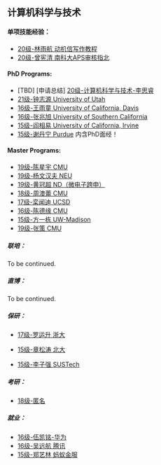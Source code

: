 ## 计算机科学与技术

#### 单项技能经验：

  - [20级-林雨航 动机信写作教程]((ML)-20-linyuhang)
  - [20级-曾宪清 南科大APS审核指北]((APS)-20-zengxianqing)

#### PhD Programs:

  - [TBD] [申请总结] [20级-计算机科学与技术-李思睿](grad-application/computer-science-and-engineering/[US]-20-lisirui)
  - [21级-钟志源 University of Utah]([US]-21-zhongzhiyuan)
  - [16级-王雨童 University of California, Davis]([US]-16-wangyutong)
  - [16级-张兆旭 University of Southern California]([US]-16-zhangzhaoxu)
  - [15级-阎相易 University of California, Irvine]([US]-15-yanxiangyi)
  - [15级-谢丹宁 Purdue]([US]-15-xiedanning) 内含PhD面经！

#### Master Programs:
  - [19级-陈星宇 CMU]([US]-19-chenxingyu)
  - [19级-杨文汉夫 NEU]([US]-19-yangwenhanfu)
  - [19级-黄冠超 ND（微电子跨申）](../microelectronics/[US]-19-huangguanchao)
  - [18级-周澳蕾 CMU]([US]-18-zhouaolei)
  - [17级-栾闻迪 UCSD]([US]-17-luanwendi)
  - [16级-陈德缘 CMU]([US]-16-chendeyuan)
  - [15级-方一栋 UW-Madison]([US]-15-fangyidong)
  - [19级-张策 CMU](../electronic-and-electrical-engineering/communication-engineering/[US]-19-zhangce)

##### 联培：

To be continued.

##### 直博：

To be continued.

##### 保研：

  - [17级-罗运升 浙大]([CN]-17-luoyunsheng)

  - [15级-章松涛 北大]([CN]-15-zhangsongtao)

  - [15级-李子强 SUSTech]([CN]-15-liziqiang)

##### 考研：

- [18级-匿名]([CN]-18-anonymous)

##### 就业：

  - [16级-伍凯铭-华为]([CN]-16-wukaiming)
  - [16级-吴远航 腾讯]([CN]-16-wuyuanhang)
  - [15级-郑艺林 蚂蚁金服]([CN]-15-zhengyilin)

